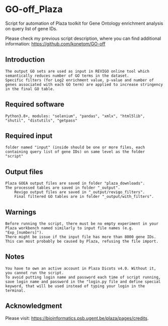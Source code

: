 # GO-off_Plaza

Script for automation of Plaza toolkit for Gene Ontology enrichment analysis on query list of gene IDs.
    
Please check my previous script description, where you can find additional information: https://github.com/konetom/GO-off

Introduction
------------
    The output GO sets are used as input in REVIGO online tool which semantically reduces number of GO terms in the dataset.
    Specific filters (for Log2 enrichment value, p-value and number of genes associated with each GO term) are applied to increase stringency in the final GO table.

Required software
-----------------
    Python3.8+, modules: "selenium", "pandas", "xmlx", "html5lib", "shutil", "distutils", "getpass"

Required input
--------------
    folder named "input" (inside should be one or more files, each containing query list of gene IDs) on same level as the folder "script"

Output files
------------
    Plaza GOEA output files are saved in folder "plaza_downloads".
    The processed tables are saved in folder "_output".
        Revigo output files are saved in "_output/revigo_filters".
        Final filtered GO tables are in folder "_output/with_filters".

Warnings
--------
    Before running the script, there must be no empty experiment in your Plaza workbench named similarly to input file names (e.g. "Exp_[numbers]").
    There might be issue if the input file has more than 8000 gene IDs. This can most probably be caused by Plaza, refusing the file import.

Notes
-----
    You have to own an active account in Plaza Dicots v4.0. Without it, you cannot run the script.
    To avoid putting login name and password each time of script running, save login name and password in the "login.py file and define special keyword, that will be used instead of typing your login in the terminal.

Acknowledgment
-----
Please visit: https://bioinformatics.psb.ugent.be/plaza/pages/credits.
